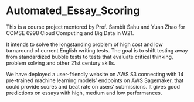# Automated_Essay_Scoring

This is a course project mentored by Prof. Sambit Sahu and Yuan Zhao for COMSE 6998 Cloud Computing and Big Data in W21. 

It intends to solve the longstanding problem of high cost and low turnaround of current English writing tests. The goal is to shift testing away from standardized bubble tests to tests that evaluate critical thinking, problem solving and other 21st century skills. 

We have deployed a user-friendly website on AWS S3 connecting with 14 pre-trained machine learning models’ endpoints on AWS Sagemaker, that could provide scores and beat rate on users’ submissions. It gives good predictions on essays with high, medium and low performances. 
